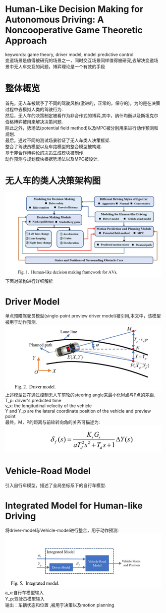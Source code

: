 # Human-Like Decision Making for Autonomous Driving: A Noncooperative Game Theoretic Approach
keywords: game theory, driver model, model predictive control <br>
变道场景是值得被研究的场景之一，同时交互场景同样值得被研究,去解决变道场景中无人车交互的问题，博弈理论是一个有效的手段<br>

# 整体概览
首先，无人车被赋予了不同的驾驶风格(激进的，正常的，保守的)，为的是在决策过程中去模拟人类的驾驶行为. <br>
然后，无人车的决策制定被看作为非合作式的博弈,其中，纳什均衡以及斯坦克尔伯格博弈被用来解决决策问题.<br>
除此之外，势场法(potential field method)以及MPC被分别用来进行动作预测和规划. <br>
最后，通过不同的测试场景验证了无人车类人决策框架. <br>
整合了驾驶员模型以及车路模型的整合模型被构建. <br>
基于非合作博弈论的决策生成模块被制作. <br>
动作预测与规划模块根据势场法以及MPC被设计. <br>
# 无人车的类人决策架构图
![human-like framework](https://github.com/MA-JIE/Reinforcement-Learning-MJ/blob/master/%E6%B7%B1%E5%BA%A6%E5%BC%BA%E5%8C%96%E5%AD%A6%E4%B9%A0/paper/img/human-like.png) <br>
下面对架构进行详细解析 <br>
# Driver Model
单点预瞄驾驶员模型(single-point preview driver model)被引用,本文中，该模型被用于动作预测. <br>
![driver_model](https://github.com/MA-JIE/Reinforcement-Learning-MJ/blob/master/%E6%B7%B1%E5%BA%A6%E5%BC%BA%E5%8C%96%E5%AD%A6%E4%B9%A0/paper/img/driver_model.png) <br>
上述模型旨在通过控制无人车前轮的steering angle来最小化M点与P点的差距. <br>
T_p: driver's predicted time <br>
v_x: the longitudinal velocity of the vehicle <br>
Y and Y_p are the lateral coordinate position of the vehicle and preview point <br>
最终，M，P的距离与前轮转向角的关系可描述为: <br>
![driver_model](https://github.com/MA-JIE/Reinforcement-Learning-MJ/blob/master/%E6%B7%B1%E5%BA%A6%E5%BC%BA%E5%8C%96%E5%AD%A6%E4%B9%A0/paper/img/driver_model1.png) <br>
# Vehicle-Road Model
引入自行车模型，描述了全局坐标系下的自行车模型.<br>

# Integrated Model for Human-like Driving
将driver-model与Vehicle-model进行整合，用于动作预测: <br>
![integrated_model](https://github.com/MA-JIE/Reinforcement-Learning-MJ/blob/master/%E6%B7%B1%E5%BA%A6%E5%BC%BA%E5%8C%96%E5%AD%A6%E4%B9%A0/paper/img/integrated_model.png) <br>
a_x:自行车模型输入 <br>
Y_p:驾驶员模型输入 <br>
输出：车辆状态和位置 ,被用于决策以及motion planning <br>
# 
